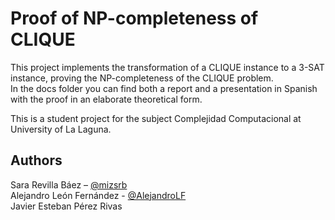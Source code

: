 # Proof of NP-completeness of CLIQUE

This project implements the transformation of a CLIQUE instance to a 3-SAT instance, proving the NP-completeness of the CLIQUE problem.  
In the docs folder you can find both a report and a presentation in Spanish with the proof in an elaborate theoretical form.  

This is a student project for the subject Complejidad Computacional at University of La Laguna.

## Authors

Sara Revilla Báez – [@mizsrb](https://github.com/mizsrb)  
Alejandro León Fernández - [@AlejandroLF](https://github.com/AlejandroLF)  
Javier Esteban Pérez Rivas  
